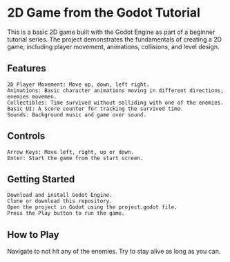 # 2D Game from the Godot Tutorial

This is a basic 2D game built with the Godot Engine as part of a beginner tutorial series. The project demonstrates the fundamentals of creating a 2D game, including player movement, animations, collisions, and level design.

## Features

    2D Player Movement: Move up, down, left right.
    Animations: Basic character animations moving in different directions, enemies movemen.
    Collectibles: Time survived without solliding with one of the enemies.
    Basic UI: A score counter for tracking the survived time.
    Sounds: Background music and game over sound. 

## Controls

    Arrow Keys: Move left, right, up or down.
    Enter: Start the game from the start screen.

## Getting Started

    Download and install Godot Engine.
    Clone or download this repository.
    Open the project in Godot using the project.godot file.
    Press the Play button to run the game.

## How to Play

Navigate to not hit any of the enemies. Try to stay alive as long as you can. 
